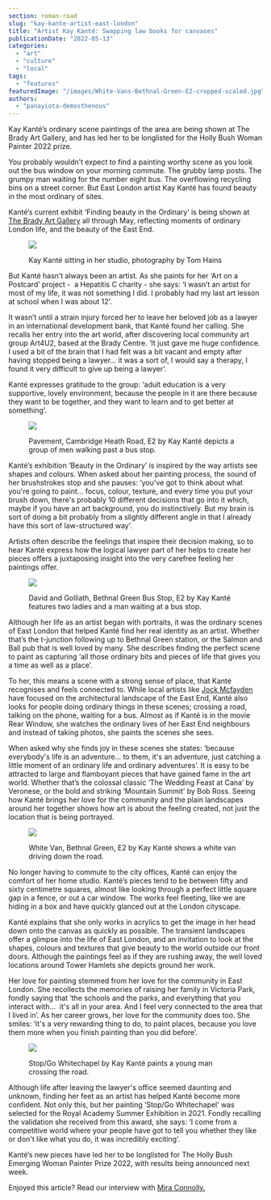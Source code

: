 ```yaml
---
section: roman-road
slug: "kay-kante-artist-east-london"
title: "Artist Kay Kanté: Swapping law books for canvases"
publicationDate: "2022-05-13"
categories: 
  - "art"
  - "culture"
  - "local"
tags: 
  - "features"
featuredImage: "/images/White-Vans-Bethnal-Green-E2-cropped-scaled.jpg"
authors: 
  - "panayiota-demosthenous"
---
```


Kay Kanté’s ordinary scene paintings of the area are being shown at The Brady Art Gallery, and has led her to be longlisted for the Holly Bush Woman Painter 2022 prize.

You probably wouldn’t expect to find a painting worthy scene as you look out the bus window on your morning commute. The grubby lamp posts. The grumpy man waiting for the number eight bus. The overflowing recycling bins on a street corner. But East London artist Kay Kanté has found beauty in the most ordinary of sites.

Kanté’s current exhibit ‘Finding beauty in the Ordinary’ is being shown at [The Brady Art Gallery](https://romanroadlondon.com/events/art-exhibition-brady-gallery/) all through May, reflecting moments of ordinary London life, and the beauty of the East End. 

<figure>

![](/images/kay-kante-1024x683.jpg)

<figcaption>

Kay Kanté sitting in her studio, photography by Tom Hains

</figcaption>

</figure>

But Kanté hasn’t always been an artist. As she paints for her ‘Art on a Postcard’ project -  a Hepatitis C charity - she says: ‘I wasn’t an artist for most of my life, it was not something I did. I probably had my last art lesson at school when I was about 12’.

It wasn’t until a strain injury forced her to leave her beloved job as a lawyer in an international development bank, that Kanté found her calling. She recalls her entry into the art world, after discovering local community art group Art4U2, based at the Brady Centre. ‘It just gave me huge confidence. I used a bit of the brain that I had felt was a bit vacant and empty after having stopped being a lawyer… it was a sort of, I would say a therapy, I found it very difficult to give up being a lawyer’. 

Kanté expresses gratitude to the group: ‘adult education is a very supportive, lovely environment, because the people in it are there because they want to be together, and they want to learn and to get better at something’.

<figure>

![](/images/pavement-kay-kante-2-1024x515.jpg)

<figcaption>

Pavement, Cambridge Heath Road, E2 by Kay Kanté depicts a group of men walking past a bus stop.

</figcaption>

</figure>

Kanté’s exhibition ‘Beauty in the Ordinary’ is inspired by the way artists see shapes and colours. When asked about her painting process, the sound of her brushstrokes stop and she pauses: ‘you've got to think about what you're going to paint... focus, colour, texture, and every time you put your brush down, there's probably 10 different decisions that go into it which, maybe if you have an art background, you do instinctively. But my brain is sort of doing a bit probably from a slightly different angle in that I already have this sort of law-structured way’.

Artists often describe the feelings that inspire their decision making, so to hear Kanté express how the logical lawyer part of her helps to create her pieces offers a juxtaposing insight into the very carefree feeling her paintings offer.

<figure>

![](/images/bust-stop-kay-kante-2-1024x999.jpg)

<figcaption>

David and Golliath, Bethnal Green Bus Stop, E2 by Kay Kanté features two ladies and a man waiting at a bus stop.

</figcaption>

</figure>

Although her life as an artist began with portraits, it was the ordinary scenes of East London that helped Kanté find her real identity as an artist. Whether that’s the t-junction following up to Bethnal Green station, or the Salmon and Ball pub that is well loved by many. She describes finding the perfect scene to paint as capturing ‘all those ordinary bits and pieces of life that gives you a time as well as a place’. 

To her, this means a scene with a strong sense of place, that Kanté recognises and feels connected to. While local artists like [Jock Mcfayden](https://romanroadlondon.com/jock-mcfadyen-artist-east-london/) have focused on the architectural landscape of the East End, Kanté also looks for people doing ordinary things in these scenes; crossing a road, talking on the phone, waiting for a bus. Almost as if Kanté is in the movie Rear Window, she watches the ordinary lives of her East End neighbours and instead of taking photos, she paints the scenes she sees.

When asked why she finds joy in these scenes she states: ‘because everybody's life is an adventure… to them, it's an adventure, just catching a little moment of an ordinary life and ordinary adventures’. It is easy to be attracted to large and flamboyant pieces that have gained fame in the art world. Whether that’s the colossal classic ‘The Wedding Feast at Cana’ by Veronese, or the bold and striking ‘Mountain Summit’ by Bob Ross. Seeing how Kanté brings her love for the community and the plain landscapes around her together shows how art is about the feeling created, not just the location that is being portrayed.

<figure>

![](/images/white-vans-kay-kante-square-1024x1023.jpg)

<figcaption>

White Van, Bethnal Green, E2 by Kay Kanté shows a white van driving down the road.

</figcaption>

</figure>

No longer having to commute to the city offices, Kanté can enjoy the comfort of her home studio. Kanté’s pieces tend to be between fifty and sixty centimetre squares, almost like looking through a perfect little square gap in a fence, or out a car window. The works feel fleeting, like we are hiding in a box and have quickly glanced out at the London cityscape. 

Kanté explains that she only works in acrylics to get the image in her head down onto the canvas as quickly as possible. The transient landscapes offer a glimpse into the life of East London, and an invitation to look at the shapes, colours and textures that give beauty to the world outside our front doors. Although the paintings feel as if they are rushing away, the well loved locations around Tower Hamlets she depicts ground her work. 

Her love for painting stemmed from her love for the community in East London. She recollects the memories of raising her family in Victoria Park, fondly saying that ‘the schools and the parks, and everything that you interact with…  it's all in your area. And I feel very connected to the area that I lived in’. As her career grows, her love for the community does too. She smiles: ‘it's a very rewarding thing to do, to paint places, because you love them more when you finish painting than you did before’.

<figure>

![](/images/whitechapel-kay-kante-1024x1493.jpg)

<figcaption>

Stop/Go Whitechapel by Kay Kanté paints a young man crossing the road.

</figcaption>

</figure>

Although life after leaving the lawyer's office seemed daunting and unknown, finding her feet as an artist has helped Kanté become more confident. Not only this, but her painting ‘Stop/Go Whitechapel’ was selected for the Royal Academy Summer Exhibition in 2021. Fondly recalling the validation she received from this award, she says: ‘I come from a competitive world where your people have got to tell you whether they like or don't like what you do, it was incredibly exciting’. 

Kanté’s new pieces have led her to be longlisted for The Holly Bush Emerging Woman Painter Prize 2022, with results being announced next week. 

Enjoyed this article? Read our interview with [Mira Connolly.](https://romanroadlondon.com/mira-connolly-artist-east-london/)


